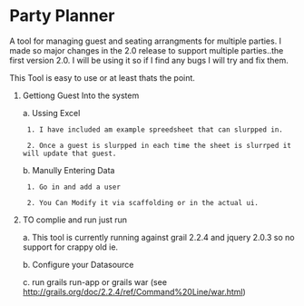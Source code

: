 Party Planner
============

A tool for managing guest and seating arrangments for multiple parties. 
I made so major changes in the 2.0 release to support multiple parties..the first version 2.0.  I will be using it so if I find any bugs I will try and fix them.



This Tool is easy to use or at least thats the point.

1. Gettiong Guest Into the system 

    a. Ussing Excel
    
        1. I have included am example spreedsheet that can slurpped in. 
        
        2. Once a guest is slurpped in each time the sheet is slurrped it will update that guest.
        
    b. Manully Entering Data
    
        1. Go in and add a user
        
        2. You Can Modify it via scaffolding or in the actual ui.

    
2. TO complie and run just run

    a.  This tool is currently running against grail 2.2.4 and jquery 2.0.3 so no support for crappy old ie.
    
    b. Configure your Datasource

    c. run grails run-app or grails war (see http://grails.org/doc/2.2.4/ref/Command%20Line/war.html)
   

